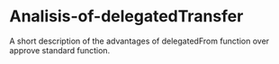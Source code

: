 # Analisis-of-delegatedTransfer
A short description of the advantages of delegatedFrom function over approve standard function.
